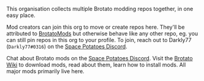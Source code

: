 This organisation collects multiple Brotato modding repos together, in one easy place.

Mod creators can join this org to move or create repos here. They'll be attributed to [BrotatoMods](https://github.com/BrotatoMods) but otherwise behave like any other repo, eg. you can still pin repos in this org to your profile. To join, reach out to Darkly77 (`Darkly77#0316`) on the [Space Potatoes Discord](https://discord.gg/j39jE6k).

Chat about Brotato mods on the [Space Potatoes Discord](https://discord.gg/j39jE6k). Visit the [Brotato Wiki](https://brotato.wiki.spellsandguns.com/Modding) to download mods, read about them, learn how to install mods. All major mods primarily live here.

<!--

**Here are some ideas to get you started:**

🙋‍♀️ A short introduction - what is your organization all about?
🌈 Contribution guidelines - how can the community get involved?
👩‍💻 Useful resources - where can the community find your docs? Is there anything else the community should know?
🍿 Fun facts - what does your team eat for breakfast?
🧙 Remember, you can do mighty things with the power of [Markdown](https://docs.github.com/github/writing-on-github/getting-started-with-writing-and-formatting-on-github/basic-writing-and-formatting-syntax)
-->
